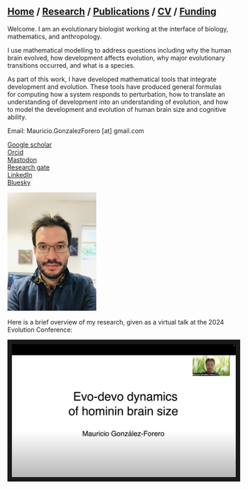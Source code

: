## [Home](https://mauriciogforero.github.io) / [Research](https://mauriciogforero.github.io/research) / [Publications](https://mauriciogforero.github.io/publications) / [CV](https://mauriciogforero.github.io/cv) / [Funding](https://mauriciogforero.github.io/funding)


Welcome. I am an evolutionary biologist working at the interface of biology, mathematics, and anthropology. 

I use mathematical modelling to address questions including why the human brain evolved, how development affects evolution, why major evolutionary transitions occurred, and what is a species. 

As part of this work, I have developed mathematical tools that integrate development and evolution. These tools have produced general formulas for computing how a system responds to perturbation, how to translate an understanding of development into an understanding of evolution, and how to model the development and evolution of human brain size and cognitive ability. 

Email: Mauricio.GonzalezForero [at] gmail.com 

[Google scholar](https://scholar.google.com/citations?authuser=1&user=WIXuy2kAAAAJ)  
[Orcid](https://orcid.org/0000-0003-1015-3089)  
[Mastodon](https://fediscience.org/deck/@MauricioGForero)  
[Research gate](https://www.researchgate.net/profile/Mauricio-Gonzalez-Forero)  
[LinkedIn](https://www.linkedin.com/in/mauricio-gonzalez-forero/)  
[Bluesky](https://bsky.app/profile/mauriciogforero.bsky.social)

<img src="docs/assets/images/Gonzalez-Forero-2023.jpeg" alt="photo of Mauricio" width="200"/>

Here is a brief overview of my research, given as a virtual talk at the 2024 Evolution Conference:

<a href="https://www.youtube.com/watch?v=3nbhqRTkpEk
" target="_blank"><img src="docs/assets/images/Evolution2024VirtualTalkThumbnail.png" 
alt="Research overview in 15 min talk" width="600" border="10" /></a>
